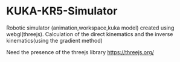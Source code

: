 # KUKA-KR5-Simulator
Robotic simulator (animation,workspace,kuka model) created using webgl(threejs). Calculation of the direct kinematics and the inverse kinematics(using the gradient method)

Need the presence of the threejs library https://threejs.org/
